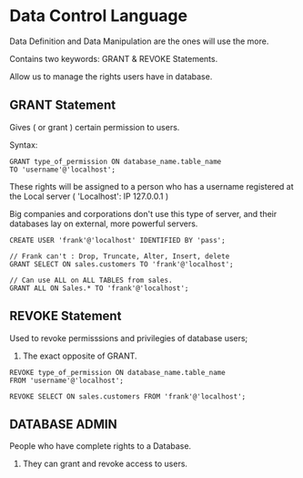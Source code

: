 # Data Control Language

Data Definition and Data Manipulation are the ones will use the more. 

Contains two keywords: GRANT & REVOKE Statements.

Allow us to manage the rights users have in database. 

## GRANT Statement 

Gives ( or grant ) certain permission to users. 

Syntax:
```
GRANT type_of_permission ON database_name.table_name 
TO 'username'@'localhost';
```

These rights will be assigned to a person who has a username registered at the Local server ( 'Localhost': IP 127.0.0.1 )

Big companies and corporations don't use this type of server, and their databases lay on external, more powerful servers. 

```
CREATE USER 'frank'@'localhost' IDENTIFIED BY 'pass';

// Frank can't : Drop, Truncate, Alter, Insert, delete
GRANT SELECT ON sales.customers TO 'frank'@'localhost';

// Can use ALL on ALL TABLES from sales.
GRANT ALL ON Sales.* TO 'frank'@'localhost';
```

## REVOKE Statement

Used to revoke permisssions and privilegies of database users;
1. The exact opposite of GRANT.
```
REVOKE type_of_permission ON database_name.table_name 
FROM 'username'@'localhost';

REVOKE SELECT ON sales.customers FROM 'frank'@'localhost';
```


## DATABASE ADMIN

People who have complete rights to a Database.
1. They can grant and revoke access to users.

